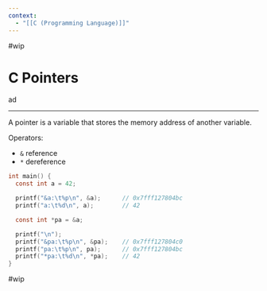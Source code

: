 ```yaml
---
context:
  - "[[C (Programming Language)]]"
---
```


#wip

# C Pointers

ad

---

A pointer is a variable that stores the memory address of another variable.

Operators:

- `&` reference
- `*` dereference

```c
int main() {
  const int a = 42;

  printf("&a:\t%p\n", &a);      // 0x7fff127804bc
  printf("a:\t%d\n", a);        // 42

  const int *pa = &a;

  printf("\n");
  printf("&pa:\t%p\n", &pa);    // 0x7fff127804c0
  printf("pa:\t%p\n", pa);      // 0x7fff127804bc
  printf("*pa:\t%d\n", *pa);    // 42
}
```

#wip
